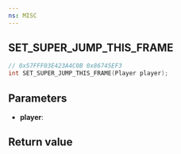 ```yaml
---
ns: MISC
---
```

## SET_SUPER_JUMP_THIS_FRAME

```c
// 0x57FFF03E423A4C0B 0x86745EF3
int SET_SUPER_JUMP_THIS_FRAME(Player player);
```


## Parameters
* **player**: 

## Return value
